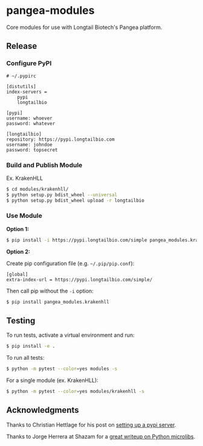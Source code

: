 # pangea-modules

Core modules for use with Longtail Biotech\'s Pangea platform.

## Release

### Configure PyPI

```
# ~/.pypirc

[distutils]
index-servers =
    pypi
    longtailbio

[pypi]
username: whoever
password: whatever

[longtailbio]
repository: https://pypi.longtailbio.com
username: johndoe
password: topsecret
```

### Build and Publish Module

Ex. KrakenHLL

```sh
$ cd modules/krakenhll/
$ python setup.py bdist_wheel --universal
$ python setup.py bdist_wheel upload -r longtailbio
```

### Use Module

**Option 1:**

```sh
$ pip install -i https://pypi.longtailbio.com/simple pangea_modules.krakenhll
```

**Option 2:**

Create pip configuration file (e.g. `~/.pip/pip.conf`):

```
[global]
extra-index-url = https://pypi.longtailbio.com/simple/
```

Then call pip without the `-i` option:

```sh
$ pip install pangea_modules.krakenhll
```

## Testing

To run tests, activate a virtual environment and run:

```sh
$ pip install -e .
```

To run all tests:

```sh
$ python -m pytest --color=yes modules -s
```

For a single module (ex. KrakenHLL):

```sh
$ python -m pytest --color=yes modules/krakenhll -s
```

## Acknowledgments

Thanks to Christian Hettlage for his post on [setting up a pypi server](https://medium.com/@christianhettlage/setting-up-a-pypi-server-679f1b55b96).

Thanks to Jorge Herrera at Shazam for a [great writeup on Python microlibs](https://blog.shazam.com/python-microlibs-5be9461ad979).
